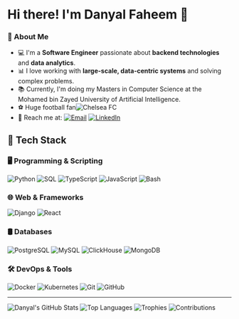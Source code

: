 # Hi there! I'm Danyal Faheem 👋

### 🚀 About Me  
- 💻 I'm a **Software Engineer** passionate about **backend technologies** and **data analytics**.  
- 📊 I love working with **large-scale, data-centric systems** and solving complex problems.  
- 📚 Currently, I'm doing my Masters in Computer Science at the Mohamed bin Zayed University of Artificial Intelligence.
- ⚽ Huge football fan![Chelsea FC](https://img.shields.io/badge/Chelsea%20FC-034694?style=for-the-badge&logo=chelsea&logoColor=white)  
- 📧 Reach me at: [![Email](https://img.shields.io/badge/Email-D14836?style=for-the-badge&logo=gmail&logoColor=white)](mailto:danyalfaheem@gmail.com)
  [![LinkedIn](https://img.shields.io/badge/LinkedIn-0A66C2?style=for-the-badge&logo=linkedin&logoColor=white)](https://www.linkedin.com/in/danyalfaheem)

## 🚀 Tech Stack

### 🖥️ Programming & Scripting
![Python](https://img.shields.io/badge/Python-3776AB?style=for-the-badge&logo=python&logoColor=white)
![SQL](https://img.shields.io/badge/SQL-4479A1?style=for-the-badge&logo=sqlite&logoColor=white)
![TypeScript](https://img.shields.io/badge/TypeScript-3178C6?style=for-the-badge&logo=typescript&logoColor=white)
![JavaScript](https://img.shields.io/badge/JavaScript-F7DF1E?style=for-the-badge&logo=javascript&logoColor=black)
![Bash](https://img.shields.io/badge/Bash-4EAA25?style=for-the-badge&logo=gnu-bash&logoColor=white)

### 🌐 Web & Frameworks
![Django](https://img.shields.io/badge/Django-092E20?style=for-the-badge&logo=django&logoColor=white)
![React](https://img.shields.io/badge/React-61DAFB?style=for-the-badge&logo=react&logoColor=black)

### 🛢️ Databases
![PostgreSQL](https://img.shields.io/badge/PostgreSQL-4169E1?style=for-the-badge&logo=postgresql&logoColor=white)
![MySQL](https://img.shields.io/badge/MySQL-4479A1?style=for-the-badge&logo=mysql&logoColor=white)
![ClickHouse](https://img.shields.io/badge/ClickHouse-FFCC00?style=for-the-badge&logo=clickhouse&logoColor=black)
![MongoDB](https://img.shields.io/badge/MongoDB-47A248?style=for-the-badge&logo=mongodb&logoColor=white)

### 🛠️ DevOps & Tools
![Docker](https://img.shields.io/badge/Docker-2496ED?style=for-the-badge&logo=docker&logoColor=white)
![Kubernetes](https://img.shields.io/badge/Kubernetes-326CE5?style=for-the-badge&logo=kubernetes&logoColor=white)
![Git](https://img.shields.io/badge/Git-F05032?style=for-the-badge&logo=git&logoColor=white)
![GitHub](https://img.shields.io/badge/GitHub-181717?style=for-the-badge&logo=github&logoColor=white)

---

![Danyal's GitHub Stats](https://github-readme-stats.vercel.app/api?username=Danyal-Faheem&show_icons=true&theme=radical&hide_border=false&include_all_commits=true&include_all_issues=true&count_private=true&show=reviews&hide=stars)
![Top Languages](https://github-readme-stats.vercel.app/api/top-langs/?username=Danyal-Faheem&layout=compact&theme=radical)
![Trophies](https://github-profile-trophy.vercel.app/?username=Danyal-Faheem&theme=radical&no-frame=false&no-bg=false&margin-w=4)
![Contributions](https://github-contributor-stats.vercel.app/api?username=Danyal-Faheem&theme=radical)


<!---
Danyal-Faheem/Danyal-Faheem is a ✨ special ✨ repository because its `README.md` (this file) appears on your GitHub profile.
You can click the Preview link to take a look at your changes.
--->
